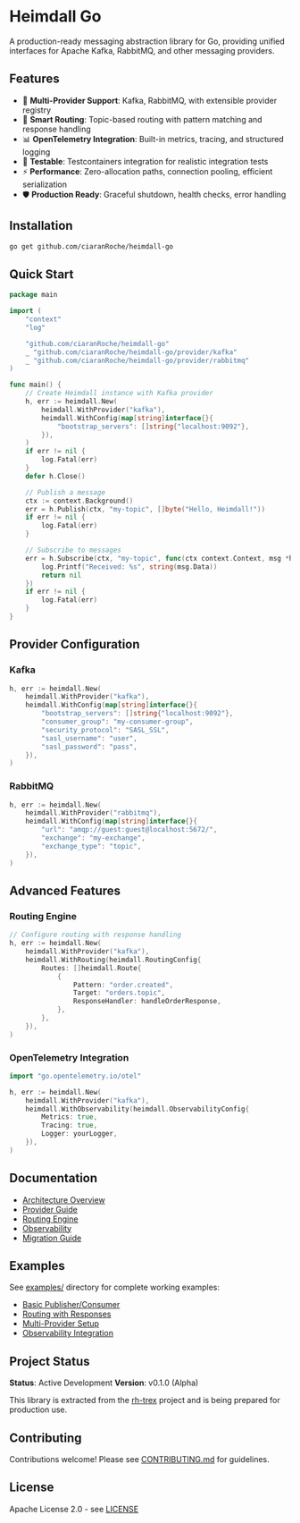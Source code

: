 # Heimdall Go

A production-ready messaging abstraction library for Go, providing unified interfaces for Apache Kafka, RabbitMQ, and other messaging providers.

## Features

- 🔌 **Multi-Provider Support**: Kafka, RabbitMQ, with extensible provider registry
- 🎯 **Smart Routing**: Topic-based routing with pattern matching and response handling
- 📊 **OpenTelemetry Integration**: Built-in metrics, tracing, and structured logging
- 🧪 **Testable**: Testcontainers integration for realistic integration tests
- ⚡ **Performance**: Zero-allocation paths, connection pooling, efficient serialization
- 🛡️ **Production Ready**: Graceful shutdown, health checks, error handling

## Installation

```bash
go get github.com/ciaranRoche/heimdall-go
```

## Quick Start

```go
package main

import (
    "context"
    "log"

    "github.com/ciaranRoche/heimdall-go"
    _ "github.com/ciaranRoche/heimdall-go/provider/kafka"
    _ "github.com/ciaranRoche/heimdall-go/provider/rabbitmq"
)

func main() {
    // Create Heimdall instance with Kafka provider
    h, err := heimdall.New(
        heimdall.WithProvider("kafka"),
        heimdall.WithConfig(map[string]interface{}{
            "bootstrap_servers": []string{"localhost:9092"},
        }),
    )
    if err != nil {
        log.Fatal(err)
    }
    defer h.Close()

    // Publish a message
    ctx := context.Background()
    err = h.Publish(ctx, "my-topic", []byte("Hello, Heimdall!"))
    if err != nil {
        log.Fatal(err)
    }

    // Subscribe to messages
    err = h.Subscribe(ctx, "my-topic", func(ctx context.Context, msg *heimdall.Message) error {
        log.Printf("Received: %s", string(msg.Data))
        return nil
    })
    if err != nil {
        log.Fatal(err)
    }
}
```

## Provider Configuration

### Kafka

```go
h, err := heimdall.New(
    heimdall.WithProvider("kafka"),
    heimdall.WithConfig(map[string]interface{}{
        "bootstrap_servers": []string{"localhost:9092"},
        "consumer_group": "my-consumer-group",
        "security_protocol": "SASL_SSL",
        "sasl_username": "user",
        "sasl_password": "pass",
    }),
)
```

### RabbitMQ

```go
h, err := heimdall.New(
    heimdall.WithProvider("rabbitmq"),
    heimdall.WithConfig(map[string]interface{}{
        "url": "amqp://guest:guest@localhost:5672/",
        "exchange": "my-exchange",
        "exchange_type": "topic",
    }),
)
```

## Advanced Features

### Routing Engine

```go
// Configure routing with response handling
h, err := heimdall.New(
    heimdall.WithProvider("kafka"),
    heimdall.WithRouting(heimdall.RoutingConfig{
        Routes: []heimdall.Route{
            {
                Pattern: "order.created",
                Target: "orders.topic",
                ResponseHandler: handleOrderResponse,
            },
        },
    }),
)
```

### OpenTelemetry Integration

```go
import "go.opentelemetry.io/otel"

h, err := heimdall.New(
    heimdall.WithProvider("kafka"),
    heimdall.WithObservability(heimdall.ObservabilityConfig{
        Metrics: true,
        Tracing: true,
        Logger: yourLogger,
    }),
)
```

## Documentation

- [Architecture Overview](docs/architecture.md)
- [Provider Guide](docs/providers.md)
- [Routing Engine](docs/routing.md)
- [Observability](docs/observability.md)
- [Migration Guide](docs/migration.md)

## Examples

See [examples/](examples/) directory for complete working examples:

- [Basic Publisher/Consumer](examples/basic/)
- [Routing with Responses](examples/routing/)
- [Multi-Provider Setup](examples/multi-provider/)
- [Observability Integration](examples/observability/)

## Project Status

**Status**: Active Development
**Version**: v0.1.0 (Alpha)

This library is extracted from the [rh-trex](https://github.com/ciaranRoche/rh-trex) project and is being prepared for production use.

## Contributing

Contributions welcome! Please see [CONTRIBUTING.md](CONTRIBUTING.md) for guidelines.

## License

Apache License 2.0 - see [LICENSE](LICENSE)
